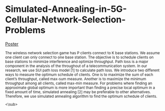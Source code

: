 # Simulated-Annealing-in-5G-Cellular-Network-Selection-Problems

[Poster](Poster.pdf)

<sub>
The wireless network selection game has P clients connect to K base stations. We assume one client can only connect to one base station. The objective is to schedule clients on base stations to minimize interference and optimize throughput. Path loss is a major component in the analysis of the throughout of a telecommunication system. In our research, we use SUI path loss model [1] to calculate path loss. We introduce two different ways to measure the optimum schedule of clients. One is to maximize the sum of each client’s throughput, called max-sum measure. Another is to maximize the minimum throughput among all clients, called max-min measure. For problems where finding an approximate global optimum is more important than finding a precise local optimum in a fixed amount of time, simulated annealing [2] may be preferable to other alternatives. Therefore, we use simulated annealing algorithm to find the optimum schedule of clients.

<\sub>

